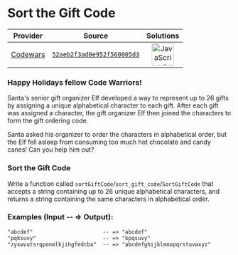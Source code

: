 [_metadata_:generated]: - "true"

# Sort the Gift Code

<!-- INFO TABLE BEGIN -->

| Provider                                        | Source                                                                               | Solutions                                                                                                                                                    |
| :---------------------------------------------: | :----------------------------------------------------------------------------------: | :----------------------------------------------------------------------------------------------------------------------------------------------------------: |
| [Codewars](../../../docs/providers/Codewars.md) | [`52aeb2f3ad0e952f560005d3`](https://www.codewars.com/kata/52aeb2f3ad0e952f560005d3) | [<img src="https://res.cloudinary.com/rascaltwo/image/upload/v1631924076/javascript_ehszr7.svg" alt="JavaScript" title="JavaScript" width="50" />](solve.js) |

<!-- INFO TABLE END -->

### Happy Holidays fellow Code Warriors!
Santa's senior gift organizer Elf developed a way to represent up to 26 gifts by assigning a unique alphabetical character to each gift. After each gift was assigned a character, the gift organizer Elf then joined the characters to form the gift ordering code. 

Santa asked his organizer to order the characters in alphabetical order, but the Elf fell asleep from consuming too much hot chocolate and candy canes! Can you help him out?

### Sort the Gift Code
Write a function called `sortGiftCode`/`sort_gift_code`/`SortGiftCode` that accepts a string containing up to 26 unique alphabetical characters, and returns a string containing the same characters in alphabetical order.

### Examples (Input -- => Output):

```
"abcdef"                      -- => "abcdef"
"pqksuvy"                     -- => "kpqsuvy"
"zyxwvutsrqponmlkjihgfedcba"  -- => "abcdefghijklmnopqrstuvwxyz"
```

